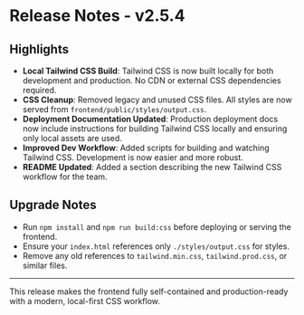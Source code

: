 # Release Notes - v2.5.4

## Highlights
- **Local Tailwind CSS Build**: Tailwind CSS is now built locally for both development and production. No CDN or external CSS dependencies required.
- **CSS Cleanup**: Removed legacy and unused CSS files. All styles are now served from `frontend/public/styles/output.css`.
- **Deployment Documentation Updated**: Production deployment docs now include instructions for building Tailwind CSS locally and ensuring only local assets are used.
- **Improved Dev Workflow**: Added scripts for building and watching Tailwind CSS. Development is now easier and more robust.
- **README Updated**: Added a section describing the new Tailwind CSS workflow for the team.

## Upgrade Notes
- Run `npm install` and `npm run build:css` before deploying or serving the frontend.
- Ensure your `index.html` references only `./styles/output.css` for styles.
- Remove any old references to `tailwind.min.css`, `tailwind.prod.css`, or similar files.

---

This release makes the frontend fully self-contained and production-ready with a modern, local-first CSS workflow. 